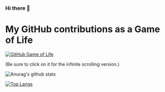 ### Hi there 👋


# My GitHub contributions as a Game of Life

[![GitHub Game of Life](https://github4life.herokuapp.com/ethomson.gif?z=6)](https://github4life.herokuapp.com/muxiaobai)

(Be sure to click on it for the infinite scrolling version.)

![Anurag's github stats](https://github-readme-stats.vercel.app/api?username=anuraghazra&show_icons=true&theme=radical)

[![Top Langs](https://github-readme-stats.vercel.app/api/top-langs/?username=muxiaobai)](https://github.com/anuraghazra/github-readme-stats)
<!--
**muxiaobai/muxiaobai** is a ✨ _special_ ✨ repository because its `README.md` (this file) appears on your GitHub profile.

Here are some ideas to get you started:

- 🔭 I’m currently working on ...
- 🌱 I’m currently learning ...
- 👯 I’m looking to collaborate on ...
- 🤔 I’m looking for help with ...
- 💬 Ask me about ...
- 📫 How to reach me: ...
- 😄 Pronouns: ...
- ⚡ Fun fact: ...
-->
